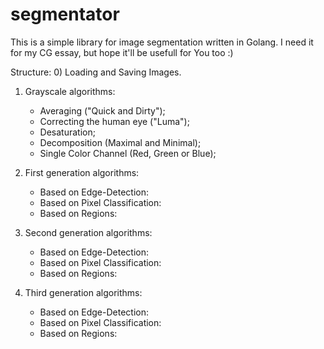 # segmentator
This is a simple library for image segmentation written in Golang.
I need it for my CG essay, but hope it'll be usefull for You too :)

Structure:
0) Loading and Saving Images.

1) Grayscale algorithms:
   - Averaging ("Quick and Dirty");
   - Correcting the human eye ("Luma");
   - Desaturation;
   - Decomposition (Maximal and Minimal);
   - Single Color Channel (Red, Green or Blue);

2) First generation algorithms:
   - Based on Edge-Detection:
   - Based on Pixel Classification:
   - Based on Regions:
  
3) Second generation algorithms:
   - Based on Edge-Detection:
   - Based on Pixel Classification:
   - Based on Regions:
   
4) Third generation algorithms:
   - Based on Edge-Detection:
   - Based on Pixel Classification:
   - Based on Regions:
